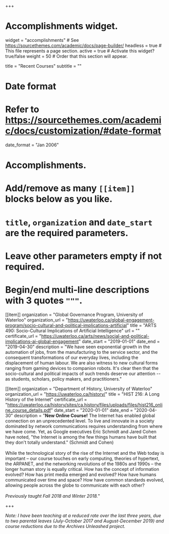 +++
# Accomplishments widget.
widget = "accomplishments"  # See https://sourcethemes.com/academic/docs/page-builder/
headless = true  # This file represents a page section.
active = true  # Activate this widget? true/false
weight = 50  # Order that this section will appear.

title = "Recent Courses"
subtitle = ""

# Date format
#   Refer to https://sourcethemes.com/academic/docs/customization/#date-format
date_format = "Jan 2006"

# Accomplishments.
#   Add/remove as many `[[item]]` blocks below as you like.
#   `title`, `organization` and `date_start` are the required parameters.
#   Leave other parameters empty if not required.
#   Begin/end multi-line descriptions with 3 quotes `"""`.

[[item]]
  organization = "Global Governance Program, University of Waterloo"
  organization_url = "https://uwaterloo.ca/global-engagement-program/socio-cultural-and-political-implications-artificial"
  title = "ARTS 490: Socio-Cultural Implications of Artificial Intelligence"
  url = ""
  certificate_url = "https://uwaterloo.ca/arts/news/social-and-political-implications-ai-global-engagement"
  date_start = "2019-01-01"
  date_end = "2019-04-30"
  description = "We have seen exponential growth in the automation of jobs, from the manufacturing to the service sector, and the consequent transformations of our everyday lives, including the displacement of human labour. We are also witness to new cultural forms ranging from gaming devices to companion robots. It's clear then that the socio-cultural and political impacts of such trends deserve our attention -- as students, scholars, policy makers, and practitioners."

[[item]]
  organization = "Department of History, University of Waterloo"
  organization_url = "https://uwaterloo.ca/history/"
  title = "HIST 216: A Long History of the Internet"
  certificate_url = "https://uwaterloo.ca/history/sites/ca.history/files/uploads/files/hist216_online_course_details.pdf"
  date_start = "2020-01-01"
  date_end = "2020-04-30"
  description = "**New Online Course!** The Internet has enabled global connection on an unprecedented level. To live and innovate in a society dominated by network communications requires understanding from where we have come. Yet, as Google executives Eric Schmidt and Jared Cohen have noted, \"the Internet is among the few things humans have built that they don't totally understand.\" (Schmidt and Cohen)<br><br>While the technological story of the rise of the Internet and the Web today is important – our course touches on early computing, theories of hypertext, the ARPANET, and the networking revolutions of the 1980s and 1990s – the longer human story is equally critical. How has the concept of information evolved? How has print media emerged and evolved? How have humans communicated over time and space? How have common standards evolved, allowing people across the globe to communicate with each other?<br><br>*Previously taught Fall 2018 and Winter 2018.*"

+++

*Note: I have been teaching at a reduced rate over the last three years, due to two parental leaves (July-October 2017 and August-December 2019) and course reductions due to the Archives Unleashed project.*